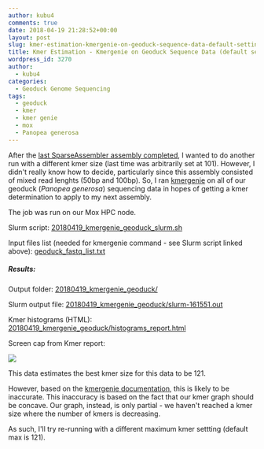 ```yaml
---
author: kubu4
comments: true
date: 2018-04-19 21:28:52+00:00
layout: post
slug: kmer-estimation-kmergenie-on-geoduck-sequence-data-default-settings
title: Kmer Estimation - Kmergenie on Geoduck Sequence Data (default settings)
wordpress_id: 3270
author:
  - kubu4
categories:
  - Geoduck Genome Sequencing
tags:
  - geoduck
  - kmer
  - kmer genie
  - mox
  - Panopea generosa
---
```


After the [last SparseAssembler assembly completed](https://robertslab.github.io/sams-notebook/2018-04-05-genome-assembly-sparseassembler-geoduck-genomic-data-kmer101.html), I wanted to do another run with a different kmer size (last time was arbitrarily set at 101). However, I didn't really know how to decide, particularly since this assembly consisted of mixed read lenghts (50bp and 100bp). So, I ran [kmergenie](https://kmergenie.bx.psu.edu/README) on all of our geoduck (_Panopea generosa_) sequencing data in hopes of getting a kmer determination to apply to my next assembly.

The job was run on our Mox HPC node.

Slurm script: [20180419_kmergenie_geoduck_slurm.sh](https://owl.fish.washington.edu/Athaliana/20180419_kmergenie_geoduck/20180419_kmergenie_geoduck_slurm.sh)

Input files list (needed for kmergenie command - see Slurm script linked above): [geoduck_fastq_list.txt](https://owl.fish.washington.edu/Athaliana/20180419_kmergenie_geoduck/geoduck_fastq_list.txt)



##### Results:



Output folder: [20180419_kmergenie_geoduck/](https://owl.fish.washington.edu/Athaliana/20180419_kmergenie_geoduck/)

Slurm output file: [20180419_kmergenie_geoduck/slurm-161551.out](https://owl.fish.washington.edu/Athaliana/20180419_kmergenie_geoduck/slurm-161551.out)

Kmer histograms (HTML): [20180419_kmergenie_geoduck/histograms_report.html](https://owl.fish.washington.edu/Athaliana/20180419_kmergenie_geoduck/histograms_report.html)

Screen cap from Kmer report:

![](https://owl.fish.washington.edu/Athaliana/20180419_kmergenie_geoduck/20180419_kmer_plot.png)

This data estimates the best kmer size for this data to be 121.

However, based on the [kmergenie documentation](https://owl.fish.washington.edu/Athaliana/20180419_kmergenie_geoduck/histograms_report.html#advhelp), this is likely to be inaccurate. This inaccuracy is based on the fact that our kmer graph should be concave. Our graph, instead, is only partial - we haven't reached a kmer size where the number of kmers is decreasing.

As such, I'll try re-running with a different maximum kmer settting (default max is 121).
